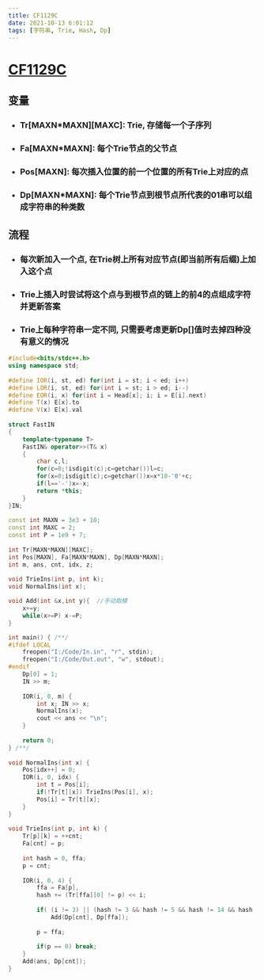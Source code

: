 ```yaml
---
title: CF1129C
date: 2021-10-13 6:01:12
tags: [字符串, Trie, Hash, Dp]
---
```


# [CF1129C](https://codeforces.com/problemset/problem/1129/C)

## 变量
* ### Tr[MAXN*MAXN][MAXC]: Trie, 存储每一个子序列
* ### Fa[MAXN*MAXN]: 每个Trie节点的父节点
* ### Pos[MAXN]: 每次插入位置的前一个位置的所有Trie上对应的点
* ### Dp[MAXN*MAXN]: 每个Trie节点到根节点所代表的01串可以组成字符串的种类数

## 流程
* ### 每次新加入一个点, 在Trie树上所有对应节点(即当前所有后缀)上加入这个点
* ### Trie上插入时尝试将这个点与到根节点的链上的前4的点组成字符并更新答案
* ### Trie上每种字符串一定不同, 只需要考虑更新Dp[]值时去掉四种没有意义的情况

```cpp
#include<bits/stdc++.h>
using namespace std;
 
#define IOR(i, st, ed) for(int i = st; i < ed; i++)
#define LOR(i, st, ed) for(int i = st; i > ed; i--)
#define EOR(i, x) for(int i = Head[x]; i; i = E[i].next)
#define T(x) E[x].to
#define V(x) E[x].val
 
struct FastIN
{
	template<typename T>
	FastIN& operator>>(T& x)
	{
		char c,l;
		for(c=0;!isdigit(c);c=getchar())l=c;
		for(x=0;isdigit(c);c=getchar())x=x*10-'0'+c;
		if(l=='-')x=-x;
		return *this;
	}
}IN;
 
const int MAXN = 3e3 + 10;
const int MAXC = 2;
const int P = 1e9 + 7;
 
int Tr[MAXN*MAXN][MAXC];
int Pos[MAXN], Fa[MAXN*MAXN], Dp[MAXN*MAXN]; 
int m, ans, cnt, idx, z;
 
void TrieIns(int p, int k);
void NormalIns(int x);

void Add(int &x,int y){  //手动取模
	x+=y;
	while(x>=P) x-=P;
}

int main() { /**/
#ifdef LOCAL
	freopen("I:/Code/In.in", "r", stdin);
	freopen("I:/Code/Out.out", "w", stdout);
#endif
	Dp[0] = 1;
	IN >> m;
 
	IOR(i, 0, m) {
		int x; IN >> x;
		NormalIns(x);
		cout << ans << "\n";
	}
 
	return 0;
} /**/
 
void NormalIns(int x) {
	Pos[idx++] = 0;
	IOR(i, 0, idx) {
		int t = Pos[i];
		if(!Tr[t][x]) TrieIns(Pos[i], x);
		Pos[i] = Tr[t][x];
	}
}
 
void TrieIns(int p, int k) {
	Tr[p][k] = ++cnt;
	Fa[cnt] = p;
 
	int hash = 0, ffa;
	p = cnt;
 
	IOR(i, 0, 4) {
		ffa = Fa[p],
		hash += (Tr[ffa][0] != p) << i;
 
		if( (i != 3) || (hash != 3 && hash != 5 && hash != 14 && hash != 15) )
			Add(Dp[cnt], Dp[ffa]);
 
		p = ffa;
 
		if(p == 0) break;
	}
	Add(ans, Dp[cnt]);
}
 ```
 
 
 
 
 
 
 
 

